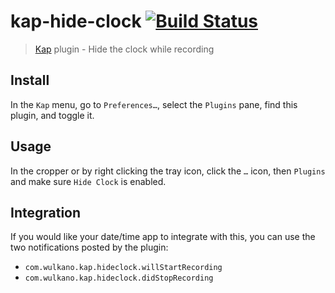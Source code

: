# kap-hide-clock [![Build Status](https://travis-ci.org/karaggeorge/kap-hide-clock.svg?branch=master)](https://travis-ci.org/karaggeorge/kap-hide-clock)

> [Kap](https://github.com/wulkano/kap) plugin - Hide the clock while recording


## Install

In the `Kap` menu, go to `Preferences…`, select the `Plugins` pane, find this plugin, and toggle it.


## Usage

In the cropper or by right clicking the tray icon, click the `…` icon, then `Plugins` and make sure `Hide Clock` is enabled.

## Integration

If you would like your date/time app to integrate with this, you can use the two notifications posted by the plugin:

- `com.wulkano.kap.hideclock.willStartRecording`
- `com.wulkano.kap.hideclock.didStopRecording`